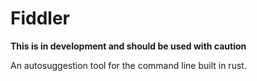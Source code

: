 # Fiddler

**This is in development and should be used with caution**

An autosuggestion tool for the command line built in rust.